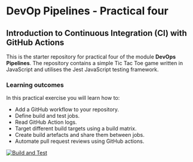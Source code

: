 # DevOp Pipelines - Practical four

## Introduction to Continuous Integration (CI) with GitHub Actions

This is the starter repository for practical four of the module **DevOps Pipelines**. The repository contains a simple Tic Tac Toe game written in JavaScript and utilises the Jest JavaScript testing framework.  

### Learning outcomes
In this practical exercise you will learn how to:

- Add a GitHub workflow to your repository.
- Define build and test jobs.
- Read GitHub Action logs.
- Target different build targets using a build matrix.
- Create build artefacts and share them between jobs.
- Automate pull request reviews using GitHub actions.  

[![Build and Test](https://github.com/ShanewUU/DevOps-P4-Test24/actions/workflows/node.js.yml/badge.svg)](https://github.com/ShanewUU/DevOps-P4-Test24/actions/workflows/node.js.yml)  
